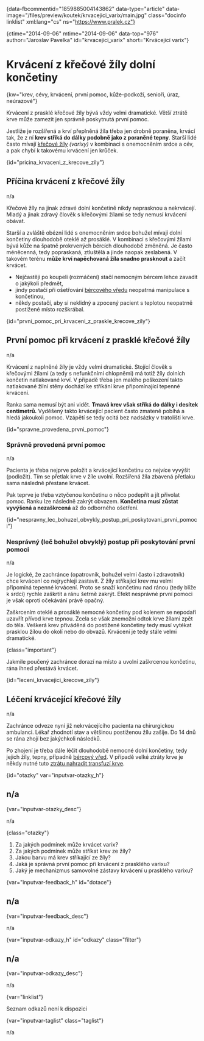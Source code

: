
{data-fbcommentid="1859885004143862" data-type="article" data-image="/files/preview/koutek/krvacejici_varix/main.jpg" class="docinfo linklist" xml:lang="cs" ns="https://www.pralek.cz"}

{ctime="2014-09-06" mtime="2014-09-06" data-top="976" author="Jaroslav Pavelka" id="krvacejici_varix" short="Krvácející varix"}

# Krvácení z křečové žíly dolní končetiny

{kw="krev, cévy, krvácení, první pomoc, kůže-podkoží, senioři, úraz, neúrazové"}

Krvácení z prasklé křečové žíly bývá vždy velmi dramatické. Větší ztrátě krve může zamezit jen správně poskytnutá první pomoc. 

Jestliže je rozšířená a krví přeplněná žíla třeba jen drobně poraněna, krvácí tak, že z ní **krev stříká do dálky podobně jako z poraněné tepny**. Starší lidé často mívají [křečové žíly][1] _(varixy)_ v kombinaci s onemocněním srdce a cév, a pak chybí k takovému krvácení jen krůček. 

{id="pricina\_krvaceni\_z\_krecove\_zily"}

## Příčina krvácení z křečové žíly 

n/a 

Křečové žíly na jinak zdravé dolní končetině nikdy neprasknou a nekrvácejí. Mladý a jinak zdravý člověk s křečovými žílami se tedy nemusí krvácení obávat. 

Starší a zvláště obézní lidé s onemocněním srdce bohužel mívají dolní končetiny dlouhodobě oteklé až prosáklé. V kombinaci s křečovými žílami bývá kůže na špatně prokrvených bércích dlouhodobě změněná. Je často méněcenná, tedy popraskaná, ztluštělá a jinde naopak zeslabená. V takovém terénu **může krví napěchovaná žíla snadno prasknout** a začít krvácet. 

  * Nejčastěji po koupeli (rozmáčení) stačí nemocným bércem lehce zavadit o jakýkoli předmět, 
  * jindy postačí při ošetřování [bércového vředu][2] neopatrná manipulace s končetinou, 
  * někdy postačí, aby si neklidný a zpocený pacient s teplotou neopatrně postižené místo rozškrábal. 

{id="prvni\_pomoc\_pri\_krvaceni\_z\_praskle\_krecove_zily"}

## První pomoc při krvácení z prasklé křečové žíly 

n/a 

Krvácení z naplněné žíly je vždy velmi dramatické. Stojící člověk s křečovými žílami (a tedy s nefunkčními chlopněmi) má totiž žíly dolních končetin natlakované krví. V případě třeba jen malého poškození takto natlakované žilní stěny dochází ke stříkání krve připomínající tepenné krvácení. 

Ranka sama nemusí být ani vidět. **Tmavá krev však stříká do dálky i desítek centimetrů.** Vyděšený takto krvácející pacient často zmateně pobíhá a hledá jakoukoli pomoc. Vzápětí se tedy ocitá bez nadsázky v tratolišti krve. 

{id="spravne\_provedena\_prvni_pomoc"}

### Správně provedená první pomoc 

n/a 

Pacienta je třeba nejprve položit a krvácející končetinu co nejvíce vyvýšit (podložit). Tím se přetlak krve v žíle uvolní. Rozšířená žíla zbavená přetlaku sama následně přestane krvácet. 

Pak teprve je třeba vztyčenou končetinu o něco podepřít a jít přivolat pomoc. Ranku lze následně zakrýt obvazem. **Končetina musí zůstat vyvýšená a nezaškrcená** až do odborného ošetření. 

{id="nespravny\_lec\_bohuzel\_obvykly\_postup\_pri\_poskytovani\_prvni\_pomoci"}

### Nesprávný (leč bohužel obvyklý) postup při poskytování první pomoci 

n/a 

Je logické, že zachránce (opatrovník, bohužel velmi často i zdravotník) chce krvácení co nejrychleji zastavit. Z žíly stříkající krev mu velmi připomíná tepenné krvácení. Proto se snaží končetinu nad ránou (tedy blíže k srdci) rychle zaškrtit a ránu šetrně zakrýt. Efekt nesprávné první pomoci je však oproti očekávání právě opačný. 

Zaškrcením oteklé a prosáklé nemocné končetiny pod kolenem se nepodaří uzavřít přívod krve tepnou. Zcela se však znemožní odtok krve žílami zpět do těla. Veškerá krev přiváděná do postižené končetiny tedy musí vytékat prasklou žílou do okolí nebo do obvazů. Krvácení je tedy stále velmi dramatické. 

{class="important"}

Jakmile poučený zachránce dorazí na místo a uvolní zaškrcenou končetinu, rána ihned přestává krvácet. 

{id="leceni\_krvacejici\_krecove_zily"}

## Léčení krvácející křečové žíly 

n/a 

Zachránce odveze nyní již nekrvácejícího pacienta na chirurgickou ambulanci. Lékař zhodnotí stav a většinou postiženou žílu zašije. Do 14 dnů se rána zhojí bez jakýchkoli následků. 

Po zhojení je třeba dále léčit dlouhodobě nemocné dolní končetiny, tedy jejich žíly, tepny, případně [bércový vřed][2]. V případě velké ztráty krve je někdy nutné tuto [ztrátu nahradit transfuzí krve][3]. 

{id="otazky" var="inputvar-otazky_h"}

## n/a 

{var="inputvar-otazky_desc"}

n/a 

{class="otazky"}

  1. Za jakých podmínek může krvácet varix? 
  2. Za jakých podmínek může stříkat krev ze žíly? 
  3. Jakou barvu má krev stříkající ze žíly? 
  4. Jaká je správná první pomoc při krvácení z prasklého varixu? 
  5. Jaký je mechanizmus samovolné zástavy krvácení u prasklého varixu? 

{var="inputvar-feedback_h" id="dotace"}

## n/a 

{var="inputvar-feedback_desc"}

n/a 

{var="inputvar-odkazy_h" id="odkazy" class="filter"}

## n/a 

{var="inputvar-odkazy_desc"}

n/a 

{var="linklist"}

Seznam odkazů není k dispozici 

{var="inputvar-taglist" class="taglist"}

n/a

 [1]: varixy
 [2]: bercovy_vred
 [3]: darovani_krve

